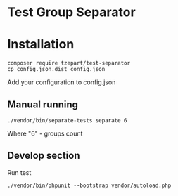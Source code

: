 # Test Group Separator

# Installation

```
composer require tzepart/test-separator
cp config.json.dist config.json
```

Add your configuration to config.json

## Manual running
```
./vendor/bin/separate-tests separate 6
```

Where "6" - groups count

## Develop section
Run test
```
./vendor/bin/phpunit --bootstrap vendor/autoload.php
``` 
